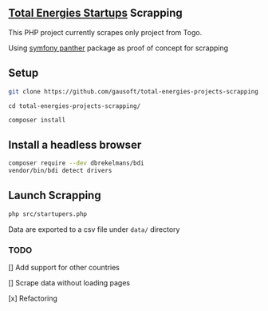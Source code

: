 ## [Total Energies Startups](https://startupper.totalenergies.com/en) Scrapping

This PHP project currently scrapes only project from Togo.

Using [symfony panther](https://github.com/symfony/panther) package as proof of concept for scrapping

## Setup

```bash
git clone https://github.com/gausoft/total-energies-projects-scrapping.git
```

```
cd total-energies-projects-scrapping/
```

```bash
composer install
```

## Install a headless browser

```bash
composer require --dev dbrekelmans/bdi
vendor/bin/bdi detect drivers
```

## Launch Scrapping

```bash
php src/startupers.php
```

Data are exported to a csv file under `data/` directory



### TODO
[] Add support for other countries 

[] Scrape data without loading pages

[x] Refactoring